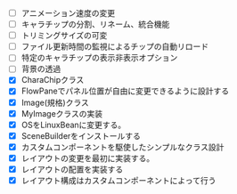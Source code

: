 - [ ] アニメーション速度の変更
- [ ] キャラチップの分割、リネーム、統合機能
- [ ] トリミングサイズの可変
- [ ] ファイル更新時間の監視によるチップの自動リロード
- [ ] 特定のキャラチップの表示非表示オプション
- [ ] 背景の透過
- [x] CharaChipクラス
- [x] FlowPaneでパネル位置が自由に変更できるように設計する
- [x] Image(規格)クラス
- [x] MyImageクラスの実装
- [x] OSをLinuxBeanに変更する。
- [x] SceneBuilderをインストールする
- [x] カスタムコンポーネントを駆使したシンプルなクラス設計
- [x] レイアウトの変更を最初に実装する。
- [x] レイアウトの配置を実装する
- [x] レイアウト構成はカスタムコンポーネントによって行う
